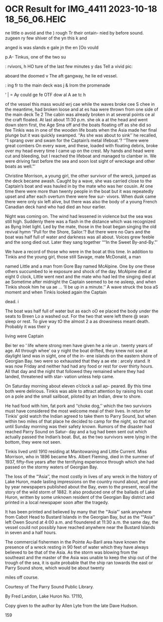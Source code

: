 # OCR Result for IMG_4411 2023-10-18 18_56_06.HEIC

ne little
o avoid
and the
) rough
Tr their
ontain-
nied by
before
sound.
zugeen
ry few
shiver
of the
yn this
k and

anged
is was
slands
e gale
jn the
en [Oo
vould

p.A- Tinkus, one of the two su

: rvivors, h HO
ture of the last few minutes y das Tell a vivid pic:

aboard the doomed v
The aft gangway, he lie ed vessel.

: ing fr
to the main deck was j & Irom the promenade

’ | = Ay could ge fe OTF dow al A ae tc h

of the vessel this mass would wrj cae
while the waves broke cee S chee
in the meantime, had broken loose and at es haa
were thrown from one side of the main deck Te 2
The cabin was already broken in at several points ce al
the craft floated. At last about 11:30 p.m. she ok a
at the head and went down stern first, the Age Sma
off and the boats floating off as she did so fee
Tinkis was in one of the wooden life boats when the Asia
made her final plunge but it was quickly swamped. ‘‘As she
was about to sink’’ he recalled, ‘‘I sprang over and swam
for the Captain’s metal lifeboat.’? ‘‘There were great
combers On every wave, and these, loaded with floating
debris, broke over my head every time I came up on the
crest. My hands and head were cut and bleeding, but I
reached the lifeboat and managed to clamber in. We were
driving fast before the sea and soon lost sight of wreckage
and other boats as well.”’

Christine Morrison, a young girl, the other survivor of
the wreck, jumped as the deck became awash. Caught by
a wave, she was carried close to the Captain’s boat and was
hauled in by the mate who was her cousin. At one time there
were more than twenty people in the boat but it was
repeatedly upset and after each overturn there were few sur-
vivors. When dusk came there were only six left alive, but
there was also the body of a young French Canadian deck
hand who had died an hour earlier.

Night was coming on. The wind had lessened in violence
but the sea was still high. Suddenly there was a flash in the
distance which was recognized as Byng Inlet light. Led by
the mate, those in the boat began singing the old revival
hymn ‘‘Pull for the Shore, Sailor.’? But there were no Oars
and the boat was half full of water and darkness was all
about. Voices grew feeble and the song died out. Later they
sang together ‘“‘In the Sweet By-and-By.”’

We have a record of those who were in the boat at this
time. In addition to Tinkis and the young girl, those still
Savage, mate McDonald, a man

named Little and a man from Gore Bay named McAlpine.
One by one these others succumbed to ie exposure and
shock of the day. McAlpine died at eight 0 clock, Little went
next and the mate who had led the singing died at ae
Sometime after midnight the Captain seemed to be ne
asleep, and when Tinkis shook him he ua ae
... ’Il be up in a minute.’’ A wave struck the boa aS
moment and when Tinkis looked again the Captain

dead. i

The boat was half full of water but as each oO ee
placed the body under the seats to Breen Lo a
washed out. For the two that were left there @ sean
sleep or rest. To give way tO the almost 2 a as
drowsiness meant death. Probably it was their y

living were Captain

Bei ter eo ‘ life where strong men have given
he a nie un . twenty years of age. All through
whee’ oa y night the boat drifted, they knew not
soe at daylight land was in sight, one of the in-
ene islands on the eastern shore of Georgian Bay.
two were so exhausted that they a ae ete
: arcely stand. It was
now Friday and neither had had any food or rest for over
thirty hours. All that day and the night that followed they
remained where they had landed, threatened with star-
vation unless help came.

On Saturday morning about eleven o’clock a sail ap-
peared. By this time both were delirious. Tinkis was able
to attract attention by raising his coat on a pole and the small
sailboat, piloted by an Indian, drew to shore.

He had food with him, fat pork and ‘‘choke dog,’’ which
the two survivors must have considered the most welcome
meal of their lives. In return for Tinkis’ gold watch the
Indian agreed to take them to Parry Sound, but when within
two miles of that place he decided to camp for the night,
so that not until Sunday morning was their safety known.
Rumors of the disaster had reached Parry Sound on Satur-
day and a tug had been sent out which actually passed the
Indian’s boat. But, as the two survivors were lying in the
bottom, they were not seen.

Tinkis lived until 1910 residing at Manitowaning and Little
Current. Miss Morrison, who in 1896 became Mrs. Albert
Fleming, died in the summer of 1937, fifty-five years after
the terrifying experience through which she had passed on
the stormy waters of Georgian Bay.

The loss of the “‘Asia’’, the most costly in lives of any wreck
in the history of Lake Huron, made lasting impressions on
the country round about, and year by year newspapers
published about the Bay, even to the present, recall the story
of the wild storm of 1882. It also produced one of the ballads
of Lake Huron, written by some unknown resident of the
Georgian Bay district and printed in a local newspaper soon
after the tragedy.

It has been printed and believed by many that the “‘Asia”’
sank anywhere from Cabot Head to Bustard Islands in the
Georgian Bay, but as the ““Asia’’ left Owen Sound at 4:00
a.m. and floundered at 11:30 a.m. the same day, the vessel
could not possibly have reached anywhere near the Bustard
Islands in seven and a half hours.

The commercial fishermen in the Pointe Au-Baril area
have known the presence of a wreck resting in 90 feet of
water which they have always believed to be that of the Asia.
As the storm was blowing from the southeast and the master
of the Asia was unable to keep the ship out of the trough
of the sea, it is quite probable that the ship ran towards the
east or Parry Sound shore, which would be about twenty

miles off course.

Courtesy of The Parry Sound Public Library.

By Fred Landon, Lake Huron No. 17110,

Copy given to the author by Allen Lyte from the late Dave Hudson.

159

